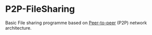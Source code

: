 # P2P-FileSharing
Basic File sharing programme based on [Peer-to-peer](https://en.wikipedia.org/wiki/Peer-to-peer) (P2P) network architecture.
